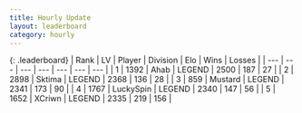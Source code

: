 ```yaml
---
title: Hourly Update
layout: leaderboard
category: hourly
---
```


{: .leaderboard}
| Rank | LV | Player | Division | Elo | Wins | Losses |
| --- | --- | --- | --- | --- | --- | --- |
| <span data-change="0">1</span> | 1392 | <span title="ID: 402846">Ahab</span> | LEGEND | <span data-change="0">2500</span> | <span data-change="0">187</span> | <span data-change="0">27</span> |
| <span data-change="0">2</span> | 2898 | <span title="ID: 353063">Sktima</span> | LEGEND | <span data-change="5">2368</span> | <span data-change="1">136</span> | <span data-change="0">28</span> |
| <span data-change="0">3</span> | 859 | <span title="ID: 611082">Mustard</span> | LEGEND | <span data-change="0">2341</span> | <span data-change="0">173</span> | <span data-change="0">90</span> |
| <span data-change="0">4</span> | 1767 | <span title="ID: 498412">LuckySpin</span> | LEGEND | <span data-change="0">2340</span> | <span data-change="0">147</span> | <span data-change="0">56</span> |
| <span data-change="0">5</span> | 1652 | <span title="ID: 448883">XCriwn</span> | LEGEND | <span data-change="0">2335</span> | <span data-change="0">219</span> | <span data-change="0">156</span> |